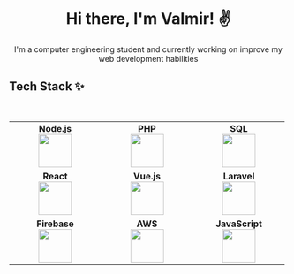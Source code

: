 <h1 align="center">Hi there, I'm Valmir! ✌️</h1>
<center>I'm a computer engineering student and currently working on improve my web development habilities</center>

## Tech Stack ✨
<br>
<center>
<table>
<tbody>
<tr>
<td align="center" width="20%">
<span><b><center>Node.js</center></b></span> 
<img height=60px src="https://img.icons8.com/color/2x/nodejs.png"> 
</td>
  
<td align="center" width="20%">
<span><b><center>PHP</center></b></span> 
<img height=60px src="https://img.icons8.com/officel/80/000000/php-logo.png"/>
</td>

<td align="center" width="20%">
<span><b><center>SQL</center></b></span> 
<img height=60px src="https://img.icons8.com/ios-filled/2x/sql.png"> 
</td>
</tr>

<tr>
<td align="center" width="20%">
<span><b><center>React</center></b></span> 
<img height=60px src="https://img.icons8.com/officel/80/000000/react.png"/>
</td>
  
<td align="center" width="20%">
<span><b><center>Vue.js</center></b></span> 
<img height=60px src="https://img.icons8.com/color/96/000000/vue-js.png"/>
</td>

<td align="center" width="20%">
<span><b><center>Laravel</center></b></span> 
<img height=60px src="https://img.icons8.com/ios-filled/100/000000/laravel.png"/>
</td>
</tr>

<tr>
<td align="center" width="20%">
<span><b><center>Firebase</center></b></span> 
<img height=60px src="https://img.icons8.com/color/96/000000/firebase.png"/>
</td>

<td align="center" width="20%">
<span><b><center>AWS</center></b></span> 
<img height=60px src="https://img.icons8.com/color/96/000000/amazon-web-services.png"/>
</td>

<td align="center" width="20%">
<span><b><center>JavaScript</center></b></span> 
<img height=60px src="https://img.icons8.com/color/2x/javascript.png"> 
</td>
</tr>

</tbody>
</table>
</center>

<!--
**vvalmeidas/vvalmeidas** is a ✨ _special_ ✨ repository because its `README.md` (this file) appears on your GitHub profile.

Here are some ideas to get you started:

- 🔭 I’m currently working on ...
- 🌱 I’m currently learning ...
- 👯 I’m looking to collaborate on ...
- 🤔 I’m looking for help with ...
- 💬 Ask me about ...
- 📫 How to reach me: ...
- 😄 Pronouns: ...
- ⚡ Fun fact: ...
-->

